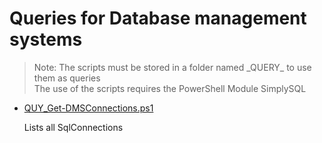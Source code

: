 # Queries for Database management systems

> Note: The scripts must be stored in a folder named \_QUERY_ to use them as queries
><br>The use of the scripts requires the PowerShell Module SimplySQL

+ [QUY_Get-DMSConnections.ps1](./QUY_Get-DMSConnections.ps1)

    Lists all SqlConnections